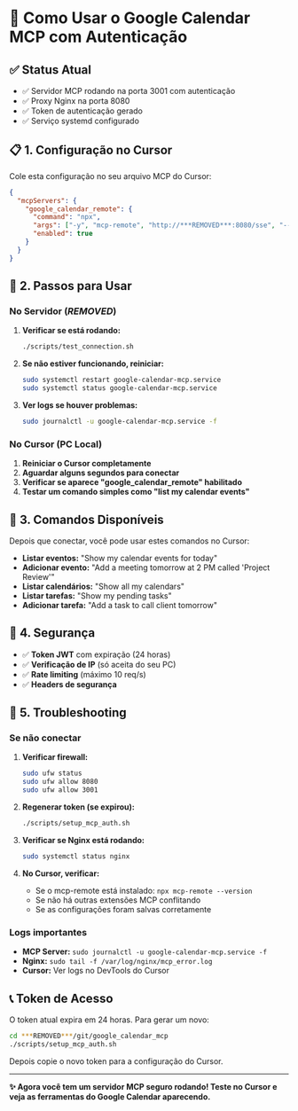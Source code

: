 # 🚀 Como Usar o Google Calendar MCP com Autenticação

## ✅ Status Atual

- ✅ Servidor MCP rodando na porta 3001 com autenticação
- ✅ Proxy Nginx na porta 8080
- ✅ Token de autenticação gerado
- ✅ Serviço systemd configurado

## 📋 1. Configuração no Cursor

Cole esta configuração no seu arquivo MCP do Cursor:

```json
{
  "mcpServers": {
    "google_calendar_remote": {
      "command": "npx",
      "args": ["-y", "mcp-remote", "http://***REMOVED***:8080/sse", "--auth-header", "Authorization: Bearer mcp2.TOKEN"],
      "enabled": true
    }
  }
}
```

## 🔄 2. Passos para Usar

### No Servidor (***REMOVED***)

1. **Verificar se está rodando:**

   ```bash
   ./scripts/test_connection.sh
   ```

2. **Se não estiver funcionando, reiniciar:**

   ```bash
   sudo systemctl restart google-calendar-mcp.service
   sudo systemctl status google-calendar-mcp.service
   ```

3. **Ver logs se houver problemas:**

   ```bash
   sudo journalctl -u google-calendar-mcp.service -f
   ```

### No Cursor (PC Local)

1. **Reiniciar o Cursor completamente**
2. **Aguardar alguns segundos para conectar**
3. **Verificar se aparece "google_calendar_remote" habilitado**
4. **Testar um comando simples como "list my calendar events"**

## 🔧 3. Comandos Disponíveis

Depois que conectar, você pode usar estes comandos no Cursor:

- **Listar eventos:** "Show my calendar events for today"
- **Adicionar evento:** "Add a meeting tomorrow at 2 PM called 'Project Review'"
- **Listar calendários:** "Show all my calendars"
- **Listar tarefas:** "Show my pending tasks"
- **Adicionar tarefa:** "Add a task to call client tomorrow"

## 🔐 4. Segurança

- ✅ **Token JWT** com expiração (24 horas)
- ✅ **Verificação de IP** (só aceita do seu PC)
- ✅ **Rate limiting** (máximo 10 req/s)
- ✅ **Headers de segurança**

## 🚨 5. Troubleshooting

### Se não conectar

1. **Verificar firewall:**

   ```bash
   sudo ufw status
   sudo ufw allow 8080
   sudo ufw allow 3001
   ```

2. **Regenerar token (se expirou):**

   ```bash
   ./scripts/setup_mcp_auth.sh
   ```

3. **Verificar se Nginx está rodando:**

   ```bash
   sudo systemctl status nginx
   ```

4. **No Cursor, verificar:**
   - Se o mcp-remote está instalado: `npx mcp-remote --version`
   - Se não há outras extensões MCP conflitando
   - Se as configurações foram salvas corretamente

### Logs importantes

- **MCP Server:** `sudo journalctl -u google-calendar-mcp.service -f`
- **Nginx:** `sudo tail -f /var/log/nginx/mcp_error.log`
- **Cursor:** Ver logs no DevTools do Cursor

## 📞 Token de Acesso

O token atual expira em 24 horas. Para gerar um novo:

```bash
cd ***REMOVED***/git/google_calendar_mcp
./scripts/setup_mcp_auth.sh
```

Depois copie o novo token para a configuração do Cursor.

---

**✨ Agora você tem um servidor MCP seguro rodando! Teste no Cursor e veja as ferramentas do Google Calendar aparecendo.**
